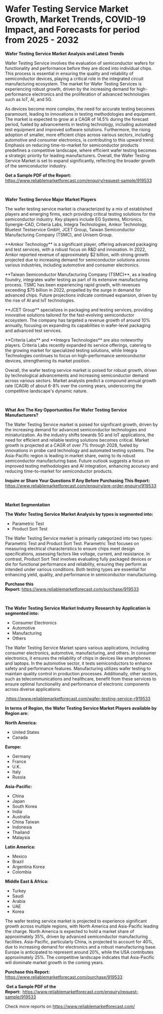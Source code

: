 <p><h1>Wafer Testing Service Market Growth, Market Trends, COVID-19 Impact, and Forecasts for period from 2025 - 2032</h1></p><p><strong>Wafer Testing Service Market Analysis and Latest Trends</strong></p>
<p><p>Wafer Testing Service involves the evaluation of semiconductor wafers for functionality and performance before they are diced into individual chips. This process is essential in ensuring the quality and reliability of semiconductor devices, playing a critical role in the integrated circuit manufacturing ecosystem. The market for Wafer Testing Services is experiencing robust growth, driven by the increasing demand for high-performance electronics and the proliferation of advanced technologies such as IoT, AI, and 5G.</p><p>As devices become more complex, the need for accurate testing becomes paramount, leading to innovations in testing methodologies and equipment. The market is expected to grow at a CAGR of 14.5% during the forecast period, fueled by advancements in testing technology, including automated test equipment and improved software solutions. Furthermore, the rising adoption of smaller, more efficient chips across various sectors, including automotive and consumer electronics, is contributing to this upward trend. Emphasis on reducing time-to-market for semiconductor products predefines a competitive landscape, where efficient wafer testing becomes a strategic priority for leading manufacturers. Overall, the Wafer Testing Service Market is set to expand significantly, reflecting the broader growth of the semiconductor industry.</p></p>
<p><strong>Get a Sample PDF of the Report:&nbsp;</strong> <a href="https://www.reliablemarketforecast.com/enquiry/request-sample/919533?utm_campaign=2336&utm_medium=2&utm_source=Github&utm_content=ia&utm_term=07032025&utm_id=wafer-testing-service">https://www.reliablemarketforecast.com/enquiry/request-sample/919533</a></p>
<p>&nbsp;</p>
<p><strong>Wafer Testing Service Major Market Players</strong></p>
<p><p>The wafer testing service market is characterized by a mix of established players and emerging firms, each providing critical testing solutions for the semiconductor industry. Key players include EG Systems, Micronics, Synergie-CAD, Criteria Labs, Integra Technologies, Amkor Technology, Bluetest Testservice GmbH, JCET Group, Taiwan Semiconductor Manufacturing Company (TSMC), and Unisem Group.</p><p>**Amkor Technology** is a significant player, offering advanced packaging and test services, with a robust focus on R&D and innovation. In 2022, Amkor reported revenue of approximately $2 billion, with strong growth projected due to increasing demand for semiconductor solutions across various industries, including automotive and consumer electronics.</p><p>**Taiwan Semiconductor Manufacturing Company (TSMC)**, as a leading foundry, integrates wafer testing as part of its extensive manufacturing process. TSMC has been experiencing rapid growth, with revenues exceeding $75 billion in 2022, propelled by the surge in demand for advanced chips. Future projections indicate continued expansion, driven by the rise of AI and IoT technologies.</p><p>**JCET Group** specializes in packaging and testing services, providing innovative solutions tailored for the fast-evolving semiconductor ecosystem. The company has targeted a revenue growth of around 10% annually, focusing on expanding its capabilities in wafer-level packaging and advanced test services.</p><p>**Criteria Labs** and **Integra Technologies** are also noteworthy players. Criteria Labs recently expanded its service offerings, catering to the growing market for specialized testing solutions, while Integra Technologies continues to focus on high-performance semiconductor devices, strengthening its market position.</p><p>Overall, the wafer testing service market is poised for robust growth, driven by technological advancements and increasing semiconductor demand across various sectors. Market analysts predict a compound annual growth rate (CAGR) of about 6-8% over the coming years, underscoring the competitive landscape's dynamic nature.</p></p>
<p>&nbsp;</p>
<p><strong>What Are The Key Opportunities For Wafer Testing Service Manufacturers?</strong></p>
<p><p>The Wafer Testing Service market is poised for significant growth, driven by the increasing demand for advanced semiconductor technologies and miniaturization. As the industry shifts towards 5G and IoT applications, the need for efficient and reliable testing solutions becomes critical. Market growth is projected at a CAGR of over 7% through 2028, fueled by innovations in probe card technology and automated testing systems. The Asia-Pacific region is leading in market share, owing to its robust semiconductor manufacturing base. Future outlook suggests a focus on improved testing methodologies and AI integration, enhancing accuracy and reducing time-to-market for semiconductor products.</p></p>
<p><strong>Inquire or Share Your Questions If Any Before Purchasing This Report:</strong> <a href="https://www.reliablemarketforecast.com/enquiry/pre-order-enquiry/919533?utm_campaign=2336&utm_medium=2&utm_source=Github&utm_content=ia&utm_term=07032025&utm_id=wafer-testing-service">https://www.reliablemarketforecast.com/enquiry/pre-order-enquiry/919533</a></p>
<p>&nbsp;</p>
<p><strong>Market Segmentation</strong></p>
<p><strong>The Wafer Testing Service Market Analysis by types is segmented into:</strong></p>
<p><ul><li>Parametric Test</li><li>Product Sort Test</li></ul></p>
<p><p>The Wafer Testing Service market is primarily categorized into two types: Parametric Test and Product Sort Test. Parametric Test focuses on measuring electrical characteristics to ensure chips meet design specifications, assessing factors like voltage, current, and resistance. In contrast, Product Sort Test involves evaluating fully packaged devices or die for functional performance and reliability, ensuring they perform as intended under various conditions. Both testing types are essential for enhancing yield, quality, and performance in semiconductor manufacturing.</p></p>
<p><strong>Purchase this Report:&nbsp;</strong><a href="https://www.reliablemarketforecast.com/purchase/919533?utm_campaign=2336&utm_medium=2&utm_source=Github&utm_content=ia&utm_term=07032025&utm_id=wafer-testing-service">https://www.reliablemarketforecast.com/purchase/919533</a></p>
<p>&nbsp;</p>
<p><strong>The Wafer Testing Service Market Industry Research by Application is segmented into:</strong></p>
<p><ul><li>Consumer Electronics</li><li>Automotive</li><li>Manufacturing</li><li>Others</li></ul></p>
<p><p>The Wafer Testing Service Market spans various applications, including consumer electronics, automotive, manufacturing, and others. In consumer electronics, it ensures the reliability of chips in devices like smartphones and laptops. In the automotive sector, it tests semiconductors to enhance safety and performance features. Manufacturing utilizes wafer testing to maintain quality control in production processes. Additionally, other sectors, such as telecommunications and healthcare, benefit from these services to ensure optimal functionality and performance of electronic components across diverse applications.</p></p>
<p><a href="https://www.reliablemarketforecast.com/wafer-testing-service-r919533?utm_campaign=2336&utm_medium=2&utm_source=Github&utm_content=ia&utm_term=07032025&utm_id=wafer-testing-service">&nbsp;https://www.reliablemarketforecast.com/wafer-testing-service-r919533</a></p>
<p><strong>In terms of Region, the Wafer Testing Service Market Players available by Region are:</strong></p>
<p>
    <p> <strong> North America: </strong>
        <ul>
            <li>United States</li>
            <li>Canada</li>
        </ul>
        </p> 
    <p> <strong> Europe: </strong>
        <ul>
            <li>Germany</li>
            <li>France</li>
            <li>U.K.</li>
            <li>Italy</li>
            <li>Russia</li>
        </ul>
        </p> 
    <p> <strong> Asia-Pacific: </strong>
        <ul>
            <li>China</li>
            <li>Japan</li>
            <li>South Korea</li>
            <li>India</li>
            <li>Australia</li>
            <li>China Taiwan</li>
            <li>Indonesia</li>
            <li>Thailand</li>
            <li>Malaysia</li>
        </ul>
        </p> 
    <p> <strong> Latin America: </strong>
        <ul>
            <li>Mexico</li>
            <li>Brazil</li>
            <li>Argentina Korea</li>
            <li>Colombia</li>
        </ul>
        </p> 
    <p> <strong> Middle East & Africa: </strong>
        <ul>
            <li>Turkey</li>
            <li>Saudi</li>
            <li>Arabia</li>
            <li>UAE</li>
            <li>Korea</li>
        </ul>
    </p>
    </p>
<p><p>The wafer testing service market is projected to experience significant growth across multiple regions, with North America and Asia-Pacific leading the charge. North America is expected to hold a market share of approximately 35%, driven by advanced semiconductor manufacturing facilities. Asia-Pacific, particularly China, is projected to account for 40%, due to increasing demand for electronics and a robust manufacturing base. Europe is anticipated to represent around 20%, while the USA contributes approximately 25%. The competitive landscape indicates that Asia-Pacific will dominate market growth in the coming years.</p></p>
<p><strong>Purchase this Report: </strong><a href="https://www.reliablemarketforecast.com/purchase/919533?utm_campaign=2336&utm_medium=2&utm_source=Github&utm_content=ia&utm_term=07032025&utm_id=wafer-testing-service">https://www.reliablemarketforecast.com/purchase/919533</a></p>
<p>&nbsp;<strong>Get a Sample PDF of the Report:&nbsp;&nbsp;</strong><a href="https://www.reliablemarketforecast.com/enquiry/request-sample/919533?utm_campaign=2336&utm_medium=2&utm_source=Github&utm_content=ia&utm_term=07032025&utm_id=wafer-testing-service">https://www.reliablemarketforecast.com/enquiry/request-sample/919533</a></p>
<p><strong></strong></p>
<p>Check more reports on <a href="https://www.reliablemarketforecast.com/?utm_campaign=2336&utm_medium=2&utm_source=Github&utm_content=ia&utm_term=07032025&utm_id=wafer-testing-service">https://www.reliablemarketforecast.com/</a></p>
